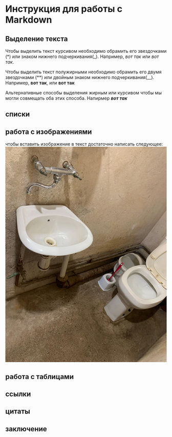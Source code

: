 # Инструкция для работы с Markdown

## Выделение текста

Чтобы выделить текст курсивом необходимо обрамить его звездочками (*) или знаком нижнего подчеркивания(_). Например, *вот так* или _вот так_.

Чтобы выделить текст полужирными необходимо обрамить его двумя звездочками (**) или двойным знаком нижнего подчеркивания(__). Например, **вот так**, или __вот так__

Альтернативные способы выделения жирным или курсивом чтобы мы могли совмещать оба этих способа. Напирмер _**вот так**_
## списки

## работа с изображениями
чтобы вставить изображение в текст достаточно написать следующее: ![привет,это унитаз](IMG_6526.jpg)
## работа с таблицами

## ссылки

## цитаты

## заключение